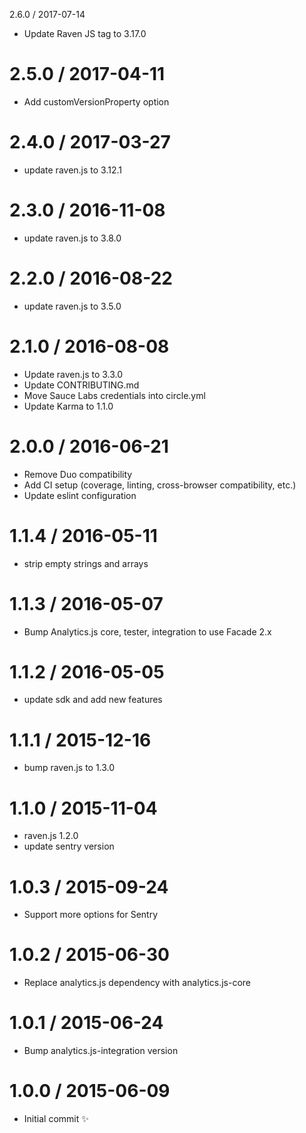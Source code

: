 2.6.0 / 2017-07-14

* Update Raven JS tag to 3.17.0

2.5.0 / 2017-04-11
==================

  * Add customVersionProperty option

2.4.0 / 2017-03-27
==================

  * update raven.js to 3.12.1

2.3.0 / 2016-11-08
==================

  * update raven.js to 3.8.0

2.2.0 / 2016-08-22
==================

  * update raven.js to 3.5.0

2.1.0 / 2016-08-08
==================

  * Update raven.js to 3.3.0
  * Update CONTRIBUTING.md
  * Move Sauce Labs credentials into circle.yml
  * Update Karma to 1.1.0

2.0.0 / 2016-06-21
==================

  * Remove Duo compatibility
  * Add CI setup (coverage, linting, cross-browser compatibility, etc.)
  * Update eslint configuration


1.1.4 / 2016-05-11
==================

  * strip empty strings and arrays

1.1.3 / 2016-05-07
==================

  * Bump Analytics.js core, tester, integration to use Facade 2.x

1.1.2 / 2016-05-05
==================

  * update sdk and add new features

1.1.1 / 2015-12-16
==================

  * bump raven.js to 1.3.0

1.1.0 / 2015-11-04
==================

  * raven.js 1.2.0
  * update sentry version

1.0.3 / 2015-09-24
==================

  * Support more options for Sentry

1.0.2 / 2015-06-30
==================

  * Replace analytics.js dependency with analytics.js-core

1.0.1 / 2015-06-24
==================

  * Bump analytics.js-integration version

1.0.0 / 2015-06-09
==================

  * Initial commit :sparkles:
